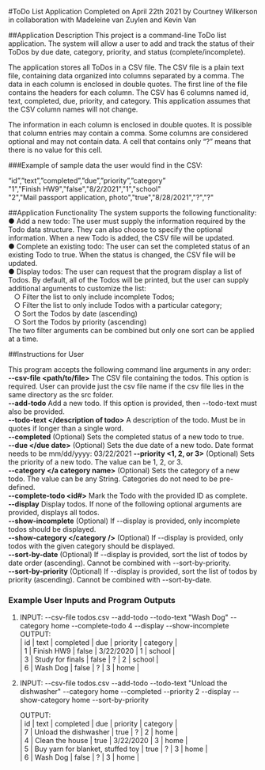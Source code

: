 #ToDo List Application
Completed on April 22th 2021 by Courtney Wilkerson in collaboration with Madeleine van Zuylen and Kevin Van

##Application Description
This project is a command-line ToDo list application. The system will allow a user to add and
track the status of their ToDos by due date, category, priority, and status
(complete/incomplete).

The application stores all ToDos in a CSV file. The CSV file is a plain text file, containing data
organized into columns separated by a comma. The data in each column is enclosed in double
quotes. The first line of the file contains the headers for each column.
The CSV has 6 columns named id, text, completed, due, priority, and category.
This application assumes that the CSV column names will not change.

The information in each column is enclosed in double quotes. It is possible that column entries
may contain a comma. Some columns are considered optional and may not contain data. A cell that contains only “?” means that there is no value for this cell.

###Example of sample data the user would find in the CSV:

“id”,”text”,”completed”,”due”,”priority”,”category”  
"1","Finish HW9","false","8/2/2021","1","school"  
"2","Mail passport application, photo","true","8/28/2021","?","?"

##Application Functionality
The system supports the following functionality:  
● Add a new todo: The user must supply the information required by the Todo data
structure. They can also choose to specify the optional information. When a new Todo is
added, the CSV file will be updated.  
● Complete an existing todo: The user can set the completed status of an existing Todo to
true. When the status is changed, the CSV file will be updated.  
● Display todos: The user can request that the program display a list of Todos. By default, all of the
Todos will be printed, but the user can supply additional arguments to customize the list:  
&nbsp;&nbsp; ○ Filter the list to only include incomplete Todos;  
&nbsp;&nbsp; ○ Filter the list to only include Todos with a particular category;  
&nbsp;&nbsp; ○ Sort the Todos by date (ascending)  
&nbsp;&nbsp; ○ Sort the Todos by priority (ascending)  
The two filter arguments can be combined but only one sort can be applied at a time.

##Instructions for User

This program accepts the following command line arguments in any order:  
**--csv-file <path/to/file>** The CSV file containing the
todos. This option is required. User can provide just the csv file name if the csv file lies in the
same directory as the src folder.  
**--add-todo** Add a new todo. If this option is
provided, then --todo-text must
also be provided.  
**--todo-text </description of todo>** A description of the todo. Must be in quotes if longer than a single word.  
**--completed** (Optional) Sets the completed
status of a new todo to true.  
**--due </due date>** (Optional) Sets the due date of a
new todo. Date format needs to be mm/dd/yyyy: 03/22/2021
**--priority <1, 2, or 3>** (Optional) Sets the priority of a
new todo. The value can be 1, 2,
or 3.  
**--category </a category name>** (Optional) Sets the category of a
new todo. The value can be any
String. Categories do not need
to be pre-defined.  
**--complete-todo <id#>** Mark the Todo with the provided
ID as complete.  
**--display** Display todos. If none of the
following optional arguments are
provided, displays all todos.  
**--show-incomplete** (Optional) If --display is
provided, only incomplete todos
should be displayed.  
**--show-category </category />** (Optional) If --display is
provided, only todos with the
given category should be
displayed.    
**--sort-by-date** (Optional) If --display is
provided, sort the list of todos
by date order (ascending). Cannot
be combined with --sort-by-priority.  
**--sort-by-priority** (Optional) If --display is
provided, sort the list of todos
by priority (ascending). Cannot
be combined with --sort-by-date.

### Example User Inputs and Program Outputs
1. INPUT: --csv-file todos.csv --add-todo --todo-text "Wash Dog" --category home --complete-todo 4 --display --show-incomplete  
   OUTPUT:  
   |  id    |  text                                     |  completed  |  due          |  priority   |  category       |  
  |  1     |  Finish HW9                               |  false      |  3/22/2020    |  1          |  school         |  
|  3     |  Study for finals                         |  false      |  ?            |  2          |  school         |  
|  6     |  Wash Dog                                 |  false      |  ?            |  3          |  home           |  
   

2. INPUT: --csv-file todos.csv --add-todo --todo-text "Unload the dishwasher" --category home --completed --priority 2
   --display --show-category home --sort-by-priority  
   
   OUTPUT:  
   |  id    |  text                                     |  completed  |  due          |  priority   |  category       |  
|  7     |  Unload the dishwasher                    |  true       |  ?            |  2          |  home           |  
|  4     |  Clean the house                          |  true       |  3/22/2020    |  3          |  home           |  
|  5     |  Buy yarn for blanket, stuffed toy        |  true       |  ?            |  3          |  home           |  
|  6     |  Wash Dog                                 |  false      |  ?            |  3          |  home           |  
   
